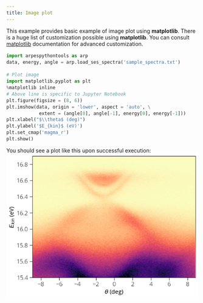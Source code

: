 ```yaml
---
title: Image plot
---
```

This example provides basic example of image plot using **matplotlib**. There is
a huge list of customization possible using **matplotlib**. You can consult
[matplotlib](https://matplotlib.org) documentation for advanced customization.
```python
import arpespythontools as arp
data, energy, angle = arp.load_ses_spectra('sample_spectra.txt')

# Plot image
import matplotlib.pyplot as plt
%matplotlib inline
# Above line is specific to Jupyter Notebook
plt.figure(figsize = (8, 6))
plt.imshow(data, origin = 'lower', aspect = 'auto', \
            extent = (angle[0], angle[-1], energy[0], energy[-1]))
plt.xlabel("$\\theta$ (deg)")
plt.ylabel('$E_{kin}$ (eV)')
plt.set_cmap('magma_r')
plt.show()
```
You should see a plot like this upon successful execution:
![plot-sample-spectra](../static/img/plot-sample-spectra.png)
